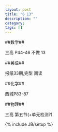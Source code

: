 ```yaml
---
layout: post
title: "6 13"
description: ""
category: 
tags: []
---
```


##数学##

三高 P44-46 不做 13

##英语##

报纸33期,完型 阅读

##化学##

西城P83-87

##物理##

三高 第五节(+单元检测?)


{% include JB/setup %}
